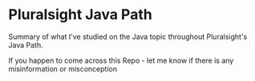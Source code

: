 # Pluralsight Java Path

Summary of what I've studied on the Java topic throughout Pluralsight's Java Path.

If you happen to come across this Repo
    - let me know if there is any misinformation or misconception
